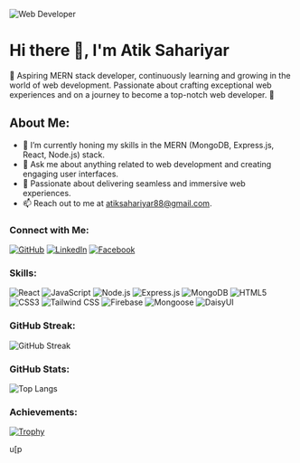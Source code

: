 ![Web Developer](https://www.linkedin.com/in/atik-sahariyar-a93500234/overlay/background-image/)

# Hi there 👋, I'm Atik Sahariyar
🌱 Aspiring MERN stack developer, continuously learning and growing in the world of web development. Passionate about crafting exceptional web experiences and on a journey to become a top-notch web developer. 🚀

## About Me:

- 🔭 I’m currently honing my skills in the MERN (MongoDB, Express.js, React, Node.js) stack.
- 💬 Ask me about anything related to web development and creating engaging user interfaces.
- 🌟 Passionate about delivering seamless and immersive web experiences.
- 📫 Reach out to me at atiksahariyar88@gmail.com.

### Connect with Me:
[![GitHub](https://img.shields.io/badge/-GitHub-000?style=for-the-badge&logo=github)](https://github.com/Atik-Sahariyar)
[![LinkedIn](https://img.shields.io/badge/-LinkedIn-blue?style=for-the-badge&logo=linkedin)](https://www.linkedin.com/in/atik-sahariyar-a93500234/)
[![Facebook](https://img.shields.io/badge/-Facebook-blue?style=for-the-badge&logo=facebook)](https://www.facebook.com/md.atiksahariyar)

### Skills:
![React](https://img.shields.io/badge/React-61DAFB?style=for-the-badge&logo=react&logoColor=white)
![JavaScript](https://img.shields.io/badge/JavaScript-F7DF1E?style=for-the-badge&logo=javascript&logoColor=black)
![Node.js](https://img.shields.io/badge/Node.js-339933?style=for-the-badge&logo=node.js&logoColor=white)
![Express.js](https://img.shields.io/badge/Express.js-000000?style=for-the-badge&logo=express&logoColor=white)
![MongoDB](https://img.shields.io/badge/MongoDB-47A248?style=for-the-badge&logo=mongodb&logoColor=white)
![HTML5](https://img.shields.io/badge/HTML5-E34F26?style=for-the-badge&logo=html5&logoColor=white)
![CSS3](https://img.shields.io/badge/CSS3-1572B6?style=for-the-badge&logo=css3&logoColor=white)
![Tailwind CSS](https://img.shields.io/badge/Tailwind_CSS-38B2AC?style=for-the-badge&logo=tailwind-css&logoColor=white)
![Firebase](https://img.shields.io/badge/Firebase-FFCA28?style=for-the-badge&logo=firebase&logoColor=black)
![Mongoose](https://img.shields.io/badge/Mongoose-880000?style=for-the-badge&logo=mongoose&logoColor=white)
![DaisyUI](https://img.shields.io/badge/DaisyUI-FFD700?style=for-the-badge&logo=tailwind-css&logoColor=black)



### GitHub Streak:
![GitHub Streak](https://github-readme-streak-stats.herokuapp.com/?user=Atik-Sahariyar)

### GitHub Stats:
![Top Langs](https://github-readme-stats.vercel.app/api/top-langs/?username=Atik-Sahariyar&layout=compact&langs_count=8)

### Achievements:
[![Trophy](https://github-profile-trophy.vercel.app/?username=Atik-Sahariyar&no-bg=true)](https://github.com/ryo-ma/github-profile-trophy)

u[p
